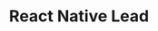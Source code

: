 ---
firstname: "Chase"
lastname: "Kapler"
title: "React Native Lead"
group: "board"
img: "ckapler.jpg"
---